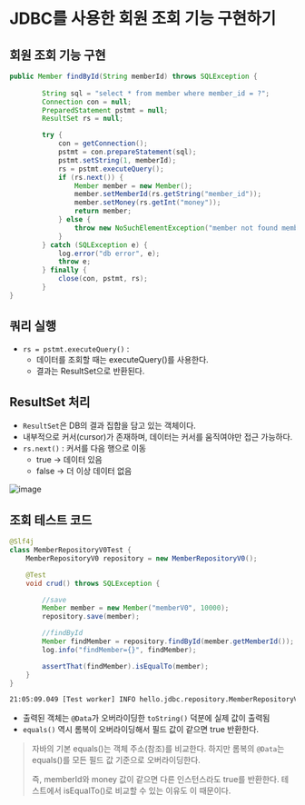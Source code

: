 # JDBC를 사용한 회원 조회 기능 구현하기

## 회원 조회 기능 구현

```java
public Member findById(String memberId) throws SQLException {
		
		String sql = "select * from member where member_id = ?";
		Connection con = null;
		PreparedStatement pstmt = null;
		ResultSet rs = null;

		try {
			con = getConnection();
			pstmt = con.prepareStatement(sql);
			pstmt.setString(1, memberId);
			rs = pstmt.executeQuery();
			if (rs.next()) {
				Member member = new Member();
				member.setMemberId(rs.getString("member_id"));
				member.setMoney(rs.getInt("money"));
				return member;
			} else {
				throw new NoSuchElementException("member not found memberId=" + memberId);
			}
		} catch (SQLException e) {
			log.error("db error", e);
			throw e;
		} finally {
			close(con, pstmt, rs);
		}
}

```

## 쿼리 실행

- `rs = pstmt.executeQuery()` :
    - 데이터를 조회할 때는 executeQuery()를 사용한다.
    - 결과는 ResultSet으로 반환된다.

## ResultSet 처리

- `ResultSet`은 DB의 결과 집합을 담고 있는 객체이다.
- 내부적으로 커서(cursor)가 존재하며, 데이터는 커서를 움직여야만 접근 가능하다.
- `rs.next()` : 커서를 다음 행으로 이동
    - true → 데이터 있음
    - false → 더 이상 데이터 없음

![image](https://github.com/user-attachments/assets/b4628adc-ebee-4a31-8c86-c21acd2928db)


## 조회 테스트 코드

```java
@Slf4j
class MemberRepositoryV0Test {
	MemberRepositoryV0 repository = new MemberRepositoryV0();

	@Test
	void crud() throws SQLException {

		//save
		Member member = new Member("memberV0", 10000);
		repository.save(member);

		//findById
		Member findMember = repository.findById(member.getMemberId());
		log.info("findMember={}", findMember);

		assertThat(findMember).isEqualTo(member);
	}
}
```

```bash
21:05:09.049 [Test worker] INFO hello.jdbc.repository.MemberRepositoryV0Test -- findMember=Member(memberId=memberV0, money=10000)
```

- 출력된 객체는 `@Data`가 오버라이딩한 `toString()` 덕분에 실제 값이 출력됨
- `equals()` 역시 롬복이 오버라이딩해서 필드 값이 같으면 true 반환한다.

> 자바의 기본 equals()는 객체 주소(참조)를 비교한다. 하지만 롬복의 `@Data`는 equals()를 모든 필드 값 기준으로 오버라이딩한다.
> 
> 
> 즉, memberId와 money 값이 같으면 다른 인스턴스라도 true를 반환한다. 테스트에서 isEqualTo()로 비교할 수 있는 이유도 이 때문이다.
>
